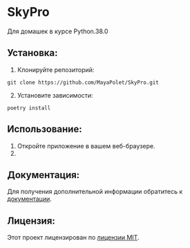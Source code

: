 # SkyPro
Для домашек в курсе Python.38.0

## Установка:

1. Клонируйте репозиторий:
```
git clone https://github.com/MayaPolet/SkyPro.git
```
2. Установите зависимости:
```
poetry install
```
## Использование:

1. Откройте приложение в вашем веб-браузере.
2. 

## Документация:

Для получения дополнительной информации обратитесь к [документации](docs/README.md).

## Лицензия:

Этот проект лицензирован по [лицензии MIT](LICENSE).
